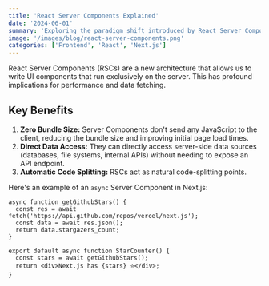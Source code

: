 ```yaml
---
title: 'React Server Components Explained'
date: '2024-06-01'
summary: 'Exploring the paradigm shift introduced by React Server Components (RSCs) and how they change the way we build modern web applications with frameworks like Next.js.'
image: '/images/blog/react-server-components.png'
categories: ['Frontend', 'React', 'Next.js']
---
```


React Server Components (RSCs) are a new architecture that allows us to write UI components that run exclusively on the server. This has profound implications for performance and data fetching.

## Key Benefits

1.  **Zero Bundle Size:** Server Components don't send any JavaScript to the client, reducing the bundle size and improving initial page load times.
2.  **Direct Data Access:** They can directly access server-side data sources (databases, file systems, internal APIs) without needing to expose an API endpoint.
3.  **Automatic Code Splitting:** RSCs act as natural code-splitting points.

Here's an example of an `async` Server Component in Next.js:

```tsx
async function getGithubStars() {
  const res = await fetch('https://api.github.com/repos/vercel/next.js');
  const data = await res.json();
  return data.stargazers_count;
}

export default async function StarCounter() {
  const stars = await getGithubStars();
  return <div>Next.js has {stars} ⭐</div>;
}